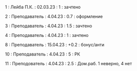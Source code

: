 1 : Лейба П.К. : 02.03.23 : 1 : зачтено

2 : Преподаватель : 4.04.23 : 0.7 : оформление

3 : Преподаватель : 4.04.23 : 1.5 : зачтено

4 : Преподаватель : 4.04.23 : 1 : зачтено

8 : Преподаватель : 15.04.23 : +0.2 : бонус/анти

10 : Преподаватель : 4.04.23 : 5 : РК

11 : Преподователь : 4.04.23 : 2.5 : Дом.раб. 1 неверно, 4 нет
